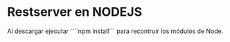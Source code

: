 # Restserver en NODEJS

Al descargar ejecutar ````npm install``` para recontruir los módulos de Node.